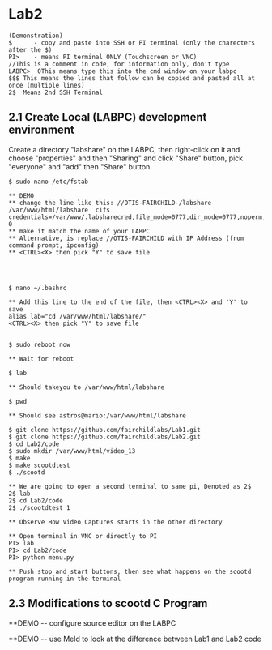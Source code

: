 # Lab2
```
(Demonstration)
$      - copy and paste into SSH or PI terminal (only the charecters after the $) 
PI>    - means PI terminal ONLY (Touchscreen or VNC)
//This is a comment in code, for information only, don't type
LABPC>  0This means type this into the cmd window on your labpc
$$$ This means the lines that follow can be copied and pasted all at once (multiple lines)
2$  Means 2nd SSH Terminal 
```

## 2.1 Create Local (LABPC) development environment

Create a directory "labshare" on the LABPC, then right-click on it and choose "properties" and then "Sharing" and click "Share" button, pick "everyone" and "add" then "Share" button.

```
$ sudo nano /etc/fstab

** DEMO
** change the line like this: //OTIS-FAIRCHILD-/labshare /var/www/html/labshare  cifs  credentials=/var/www/.labsharecred,file_mode=0777,dir_mode=0777,noperm,iocharset=utf8 0
** make it match the name of your LABPC
** Alternative, is replace //OTIS-FAIRCHILD with IP Address (from command prompt, ipconfig)
** <CTRL><X> then pick "Y" to save file




$ nano ~/.bashrc

** Add this line to the end of the file, then <CTRL><X> and 'Y' to save
alias lab="cd /var/www/html/labshare/"
<CTRL><X> then pick "Y" to save file


$ sudo reboot now

** Wait for reboot

$ lab

** Should takeyou to /var/www/html/labshare

$ pwd

** Should see astros@mario:/var/www/html/labshare 

$ git clone https://github.com/fairchildlabs/Lab1.git
$ git clone https://github.com/fairchildlabs/Lab2.git
$ cd Lab2/code
$ sudo mkdir /var/www/html/video_13
$ make
$ make scootdtest
$ ./scootd

** We are going to open a second terminal to same pi, Denoted as 2$
2$ lab
2$ cd Lab2/code
2$ ./scootdtest 1

** Observe How Video Captures starts in the other directory

** Open terminal in VNC or directly to PI
PI> lab
PI> cd Lab2/code
PI> python menu.py

** Push stop and start buttons, then see what happens on the scootd program running in the terminal
```



## 2.3 Modifications to scootd C Program

**DEMO -- configure source editor on the LABPC

**DEMO -- use Meld to look at the difference between Lab1 and Lab2 code


